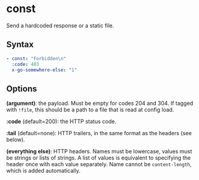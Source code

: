 const
=====

Send a hardcoded response or a static file.

Syntax
------

```yaml
- const: "Forbidden\n"
  :code: 403
  x-go-somewhere-else: "1"
```

Options
-------

**(argument)**: the payload. Must be empty for codes 204 and 304. If tagged with `!file`, this should be a path to a file that is read at config load.

**:code** (default=200): the HTTP status code.

**:tail** (default=none): HTTP trailers, in the same format as the headers (see below).

**(everything else)**: HTTP headers. Names must be lowercase, values must be strings or lists of strings. A list of values is equivalent to specifying the header once with each value separately. Name cannot be `content-length`, which is added automatically.
